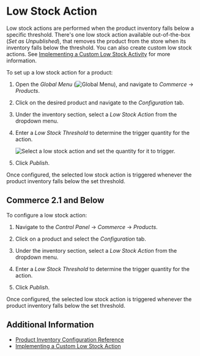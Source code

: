 # Low Stock Action

Low stock actions are performed when the product inventory falls below a specific threshold.  There's one low stock action available out-of-the-box (*Set as Unpublished*), that removes the product from the store when its inventory falls below the threshold. You can also create custom low stock actions. See [Implementing a Custom Low Stock Activity](../developer-guide/managing-inventory/implementing-a-custom-low-stock-activity.md) for more information.

To set up a low stock action for a product:

1. Open the *Global Menu* (![Global Menu](../images/icon-applications-menu.png)), and navigate to *Commerce* &rarr; *Products*.

1. Click on the desired product and navigate to the *Configuration* tab.

1. Under the inventory section, select a *Low Stock Action* from the dropdown menu.

1. Enter a *Low Stock Threshold* to determine the trigger quantity for the action.

   ![Select a low stock action and set the quantity for it to trigger.](./low-stock-action/images/01.png)

1. Click *Publish*.

Once configured, the selected low stock action is triggered whenever the product inventory falls below the set threshold.

## Commerce 2.1 and Below

To configure a low stock action:

1. Navigate to the *Control Panel* &rarr; *Commerce* &rarr; *Products*.

1. Click on a product and select the *Configuration* tab.

1. Under the inventory section, select a *Low Stock Action* from the dropdown menu.

1. Enter a *Low Stock Threshold* to determine the trigger quantity for the action.

1. Click *Publish*.

Once configured, the selected low stock action is triggered whenever the product inventory falls below the set threshold.

## Additional Information

* [Product Inventory Configuration Reference](./product-inventory-configuration-reference-guide.md)
* [Implementing a Custom Low Stock Action](../developer-guide/managing-inventory/implementing-a-custom-low-stock-activity.md)